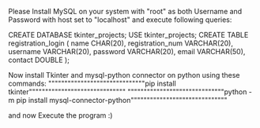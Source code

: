 Please Install MySQL on your system with "root" as both Username and Password with host set to "localhost" and execute following queries:

CREATE DATABASE tkinter_projects;
USE tkinter_projects;
CREATE TABLE registration_login (
name CHAR(20),
registration_num VARCHAR(20),
username VARCHAR(20),
password VARCHAR(20),
email VARCHAR(50),
contact DOUBLE
);

Now install Tkinter and mysql-python connector on python using these commands:
""""""""""""""""""""""""""""""pip install tkinter""""""""""""""""""""""""""""""
""""""""""""""""""""""""""""""python -m pip install mysql-connector-python""""""""""""""""""""""""""""""

and now Execute the program :)